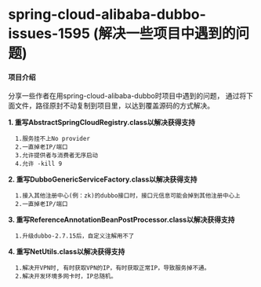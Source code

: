 # spring-cloud-alibaba-dubbo-issues-1595 (解决一些项目中遇到的问题)


#### 项目介绍

分享一些作者在用spring-cloud-alibaba-dubbo时项目中遇到的问题，
通过将下面文件，路径原封不动复制到项目里，以达到覆盖源码的方式解决。

**1. 重写AbstractSpringCloudRegistry.class以解决获得支持**
    
      1.服务挂不上No provider
      2.一直掉老IP/端口 
      3.允许提供者与消费者无序启动 
      4.允许 -kill 9


**2. 重写DubboGenericServiceFactory.class以解决获得支持**
    
      1.接入其他注册中心(例：zk)的dubbo接口时，接口元信息可能会掉到其他注册中心上
      2.一直掉老IP/端口


**3. 重写ReferenceAnnotationBeanPostProcessor.class以解决获得支持**
    
      1.升级dubbo-2.7.15后，自定义注解用不了


**4. 重写NetUtils.class以解决获得支持**

      1.解决开VPN时, 有时获取VPN的IP，有时获取正常IP，导致服务掉不通。 
      2.解决开发环境多网卡时，IP总随机。
